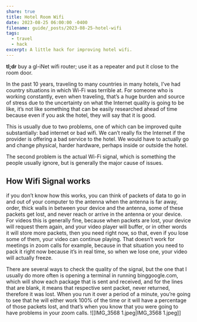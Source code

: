 ```yaml
---
share: true
title: Hotel Room Wifi
date: 2023-08-25 06:00:00 -0400
filename: guide/_posts/2023-08-25-hotel-wifi
tags:
  - travel
  - hack
excerpt: A little hack for improving hotel wifi.
---
```



**tl;dr** buy a gl-iNet wifi router; use it as a repeater and put it close to the room door.

In the past 10 years, traveling to many countries in many hotels, I’ve had country situations in which Wi-Fi was terrible at. For someone who is working constantly, even when traveling, that’s a huge burden and source of stress due to the uncertainty on what the Internet quality is going to be like, it’s not like something that can be easily researched ahead of time because even if you ask the hotel, they will say that it is good.

This is usually due to two problems, one of which can be improved quite substantially: bad internet or bad wifi. We can’t really fix the Internet if the provider is offering a bad service to the hotel. We would have to actually go and change physical, harder hardware, perhaps inside or outside the hotel.

The second problem is the actual Wi-Fi signal, which is something the people usually ignore, but is generally the major cause of issues. 



## How Wifi Signal works

if you don’t know how this works, you can think of packets of data to go in and out of your computer to the antenna when the antenna is far away, order, thick walls in between your device and the antenna, some of these packets get lost, and never reach or arrive in the antenna or your device. For videos this is generally fine, because when packets are lost, your device will request them again, and your video player will buffer, or in other words it will store more packets, then you need right now, so that, even if you lose some of them, your video can continue playing. That doesn’t work for meetings in zoom calls for example, because in that situation you need to pack it right now because it’s in real time, so when we lose one, your video will actually freeze.

There are several ways to check the quality of the signal, but the one that I usually do more often is opening a terminal in running binggoogle.com, which will show each package that is sent and received, and for the lines that are blank, it means that respective sent packet, never returned, therefore it was lost.  When you run it over a period of a minute, you’re going to see that he will either work 100% of the time or it will have a percentage of those packets lost, and that’s when you know that you were going to have problems in your zoom calls. 
![[IMG_3568 1.jpeg|IMG_3568 1.jpeg]]